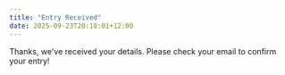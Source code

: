```yaml
---
title: "Entry Received"
date: 2025-09-23T20:18:01+12:00
---
```

Thanks, we've received your details. Please check your email to confirm your entry!